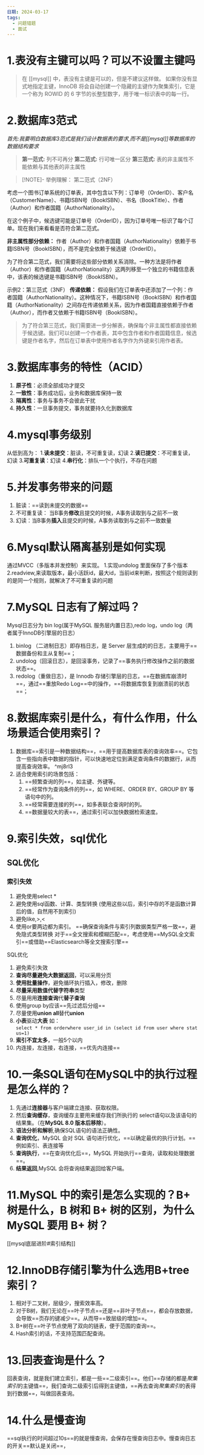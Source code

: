 ```yaml
---
日期: 2024-03-17
tags:
  - 问题错题
  - 面试
---
```

# 1.表没有主键可以吗？可以不设置主键吗
>在 [[mysql]] 中，表没有主键是可以的，但是不建议这样做。
>如果你没有显式地指定主键，InnoDB 将会自动创建一个隐藏的主键作为聚集索引，它是一个称为 ROWID 的 6 字节的长整型数字，用于唯一标识表中的每一行。

# 2.数据库3范式
*首先:我要明白数据库3范式是我们设计数据表的要求,而不是[[mysql]]等数据库的数据结构要求*
>**第一范式:** 列不可再分
>**第二范式:** 行可唯一区分
>**第三范式:** 表的非主属性不能依赖与其他表的非主属性

>[!NOTE]- 举例理解：
>第二范式（2NF）
>
考虑一个图书订单系统的订单表，其中包含以下列：订单号（OrderID）、客户名（CustomerName）、书籍ISBN号（BookISBN）、书名（BookTitle）、作者（Author）和作者国籍（AuthorNationality）。
>
在这个例子中，候选键可能是订单号（OrderID），因为订单号唯一标识了每个订单。现在我们来看看是否符合第二范式。
>
**非主属性部分依赖：** 作者（Author）和作者国籍（AuthorNationality）依赖于书籍ISBN号（BookISBN），而不是完全依赖于候选键（OrderID）。
>
为了符合第二范式，我们需要将这些部分依赖关系消除。一种方法是将作者（Author）和作者国籍（AuthorNationality）这两列移至一个独立的书籍信息表中，该表的候选键是书籍ISBN号（BookISBN）。
>
示例2：第三范式（3NF）
 **传递依赖：** 假设我们在订单表中还添加了一个列：作者国籍（AuthorNationality）。这种情况下，书籍ISBN号（BookISBN）和作者国籍（AuthorNationality）之间存在传递依赖关系，因为作者国籍直接依赖于作者（Author），而作者又依赖于书籍ISBN号（BookISBN）。
>
>为了符合第三范式，我们需要进一步分解表，确保每个非主属性都直接依赖于候选键。我们可以创建一个作者表，其中包含作者和作者国籍信息，候选键是作者名字，然后在订单表中使用作者名字作为外键来引用作者表。


# 3.数据库事务的特性（ACID）
1. **原子性**：必须全部成功才提交
2. **一致性**：事务成功后，业务和数据库保持一致
3. **隔离性**：事务与事务不会彼此干扰
4. **持久性**：一旦事务提交，事务就要持久化到数据库


# 4.mysql事务级别
从低到高为：
1.**读未提交**：脏读，不可重复读，幻读
2.**读已提交**：不可重复读，幻读
3.**可重复读**：幻读
4.**串行化**：排队一个个执行，不存在问题

# 5.并发事务带来的问题
1. 脏读：==读到未提交的数据==
2. 不可重复读： 当B事务**修改**且提交的时候，A事务读取到与之前不一致
3. 幻读：当B事务**插入**且提交的时候，A事务读取到与之前不一致数量
# 6.Mysql默认隔离基别是如何实现
通过MVCC（多版本并发控制）来实现。
	1.实现undolog 里面保存了多个版本
	2.readview,来读取版本，最小活跃id，最大id，当前id来判断，按照这个规则读到的是同一个规则，就解决了不可重复读的问题
# 7.MySQL ⽇志有了解过吗？
Mysql日志分为
bin log(属于MySQL 服务层内置日志),redo log，undo log（两者属于InnoDB引擎层的日志）
1. binlog （二进制日志）即存档⽇志，是 Server 层⽣成的的⽇志，主要⽤于==数据备份和主从复制==；
2. undolog（回滚⽇志），是回滚事务，记录了==事务执行修改操作之前的数据状态==。
3. redolog（重做⽇志），是 Innodb 存储引擎层的⽇志，==在数据库崩溃时==，通过==重放Redo Log==中的操作，==将数据库恢复到崩溃前的状态==；
# 8.数据库索引是什么，有什么作⽤，什么场景适合使⽤索引？
1. 数据库==索引是⼀种数据结构==，==⽤于提⾼数据库表的查询效率==。它包含⼀些指向表中数据的指针，可以快速地定位到满⾜查询条件的数据⾏，从⽽提⾼查询效率。 ^mj8rl3
2. 适合使⽤索引的场景包括：
	1. ==频繁查询的列==，如主键、外键等。
	2. ==经常作为查询条件的列==，如 WHERE、ORDER BY、GROUP BY 等语句中的列。
	3. ==经常需要连接的列==，如多表联合查询时的列。
	4. ==数据量较⼤的表==，通过索引可以加快数据检索速度。
# 9.索引失效，sql优化

## SQL优化
### 索引失效
1. 避免使用select \*
2. 避免使⽤sql函数、计算、类型转换
(使⽤这些以后，索引中存的不是函数计算后的值，⾃然⽤不到索引)
3. 避免like,>,< 
4. 使用or要两边都为索引。
==确保查询条件与索引列数据类型严格一致==，避免隐式类型转换
对于==全文搜索和模糊匹配==，考虑使用==MySQL全文索引==或借助==Elasticsearch等全文搜索引擎==

SQL优化
1.  避免索引失效
2.  **查询尽量避免大数据返回**，可以采用分页
3. **使用批量操作**，避免循环执行插入，修改，删除
4. **尽量采用数值代替字符串**类型
5. 尽量用用**连接查询**代**替子查询**
6. 使用group by应该==先过滤后分组==
7. 尽量使用**union all**替代**union**
8. **小表**驱动**大表**    如：`select * from orderwhere user_id in (select id from user where status=1)`
9. **索引不宜太多**，一般5个以内
10. 内连接，左连接，右连接，==优先内连接==


# 10.一条SQL语句在MySQL中的执行过程是怎么样的？
1. 先通过**连接器**与客户端建立连接、获取权限。
2. 然后**查询缓存**，查询缓存主要用来缓存我们所执行的 select语句以及该语句的结果集。（在**MySQL 8.0 版本后移除**）。
3. **语法分析和解析**,确保SQL语句的语法正确性。
4. **查询优化**，MySQL 会对 SQL 语句进⾏优化，==以确定最优的执⾏计划。==例如索引、表连接等
5. **查询执⾏**，==在查询优化后==，MySQL 开始执⾏==查询，读取和处理数据==。
6.  **结果返回**,MySQL 会将查询结果返回给客户端。

# 11.MySQL 中的索引是怎么实现的？B+ 树是什么，B 树和 B+ 树的区别，为什么MySQL 要⽤ B+ 树？
[[mysql底层进阶#索引结构]]

# 12.InnoDB存储引擎为什么选用B+tree索引？
1. 相对于二叉树，层级少，搜索效率高。
2. 对于B树，我们无论在==叶子节点==还是==非叶子节点==，都会存放数据，会导致==页存的键减少==。从而导==致层级的增加==。
3. B+树在==叶子节点使用了双向的链表，便于范围的查询==。
4. Hash索引的话，不支持范围匹配查询。


# 13.回表查询是什么？
回表查询，就是我们建立索引，都是一些==二级索引==。他们==存储的都是*聚集索引*的主键值==，我们查询二级索引后得到主键值，==再去查询*聚集索引*的表得到行数据==，叫做回表查询。

# 14.什么是慢查询
==sql执行的时间超过10s==的就是慢查询，会保存在慢查询日志中。慢查询日志的开关==默认是关闭==，
